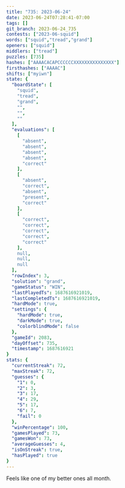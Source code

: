 ```yaml
---
title: "735: 2023-06-24"
date: 2023-06-24T07:28:41-07:00
tags: []
git_branch: 2023-06-24_735
contests: ["2023-06-squid"]
words: ["squid","tread","grand"]
openers: ["squid"]
middlers: ["tread"]
puzzles: [735]
hashes: ["AAAACACAPCCCCCCXXXXXXXXXXXXXXX"]
firsthashes: ["AAAAC"]
shifts: ["myiwn"]
state: {
  "boardState": [
    "squid",
    "tread",
    "grand",
    "",
    "",
    ""
  ],
  "evaluations": [
    [
      "absent",
      "absent",
      "absent",
      "absent",
      "correct"
    ],
    [
      "absent",
      "correct",
      "absent",
      "present",
      "correct"
    ],
    [
      "correct",
      "correct",
      "correct",
      "correct",
      "correct"
    ],
    null,
    null,
    null
  ],
  "rowIndex": 3,
  "solution": "grand",
  "gameStatus": "WIN",
  "lastPlayedTs": 1687616921019,
  "lastCompletedTs": 1687616921019,
  "hardMode": true,
  "settings": {
    "hardMode": true,
    "darkMode": true,
    "colorblindMode": false
  },
  "gameId": 2083,
  "dayOffset": 735,
  "timestamp": 1687616921
}
stats: {
  "currentStreak": 72,
  "maxStreak": 72,
  "guesses": {
    "1": 0,
    "2": 3,
    "3": 17,
    "4": 29,
    "5": 17,
    "6": 7,
    "fail": 0
  },
  "winPercentage": 100,
  "gamesPlayed": 73,
  "gamesWon": 73,
  "averageGuesses": 4,
  "isOnStreak": true,
  "hasPlayed": true
}
---
```

<!-- more -->
Feels like one of my better ones all month.
